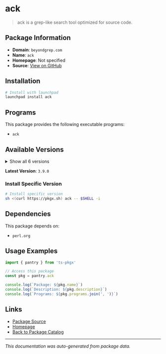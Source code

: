 # ack

> ack is a grep-like search tool optimized for source code.

## Package Information

- **Domain**: `beyondgrep.com`
- **Name**: `ack`
- **Homepage**: Not specified
- **Source**: [View on GitHub](https://github.com/pkgxdev/pantry/tree/main/projects/beyondgrep.com/package.yml)

## Installation

```bash
# Install with launchpad
launchpad install ack
```

## Programs

This package provides the following executable programs:

- `ack`

## Available Versions

<details>
<summary>Show all 6 versions</summary>

- `3.9.0`, `3.8.2`, `3.8.1`, `3.8.0`, `3.7.0`
- `3.6.0`

</details>

**Latest Version**: `3.9.0`

### Install Specific Version

```bash
# Install specific version
sh <(curl https://pkgx.sh) ack -- $SHELL -i
```

## Dependencies

This package depends on:

- `perl.org`

## Usage Examples

```typescript
import { pantry } from 'ts-pkgx'

// Access this package
const pkg = pantry.ack

console.log(`Package: ${pkg.name}`)
console.log(`Description: ${pkg.description}`)
console.log(`Programs: ${pkg.programs.join(', ')}`)
```

## Links

- [Package Source](https://github.com/pkgxdev/pantry/tree/main/projects/beyondgrep.com/package.yml)
- [Homepage](#)
- [Back to Package Catalog](../../package-catalog.md)

---

*This documentation was auto-generated from package data.*
